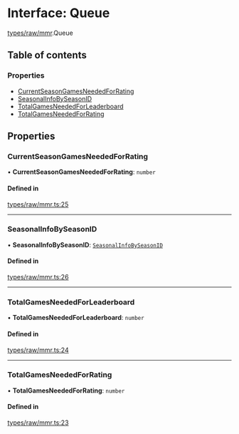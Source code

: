 # Interface: Queue

[types/raw/mmr](../modules/types_raw_mmr.md).Queue

## Table of contents

### Properties

- [CurrentSeasonGamesNeededForRating](types_raw_mmr.Queue.md#currentseasongamesneededforrating)
- [SeasonalInfoBySeasonID](types_raw_mmr.Queue.md#seasonalinfobyseasonid)
- [TotalGamesNeededForLeaderboard](types_raw_mmr.Queue.md#totalgamesneededforleaderboard)
- [TotalGamesNeededForRating](types_raw_mmr.Queue.md#totalgamesneededforrating)

## Properties

### CurrentSeasonGamesNeededForRating

• **CurrentSeasonGamesNeededForRating**: `number`

#### Defined in

[types/raw/mmr.ts:25](https://github.com/jameslinimk/unofficial-valorant-api/blob/e0f8f42/package/src/types/raw/mmr.ts#L25)

___

### SeasonalInfoBySeasonID

• **SeasonalInfoBySeasonID**: [`SeasonalInfoBySeasonID`](types_raw_mmr.SeasonalInfoBySeasonID.md)

#### Defined in

[types/raw/mmr.ts:26](https://github.com/jameslinimk/unofficial-valorant-api/blob/e0f8f42/package/src/types/raw/mmr.ts#L26)

___

### TotalGamesNeededForLeaderboard

• **TotalGamesNeededForLeaderboard**: `number`

#### Defined in

[types/raw/mmr.ts:24](https://github.com/jameslinimk/unofficial-valorant-api/blob/e0f8f42/package/src/types/raw/mmr.ts#L24)

___

### TotalGamesNeededForRating

• **TotalGamesNeededForRating**: `number`

#### Defined in

[types/raw/mmr.ts:23](https://github.com/jameslinimk/unofficial-valorant-api/blob/e0f8f42/package/src/types/raw/mmr.ts#L23)
